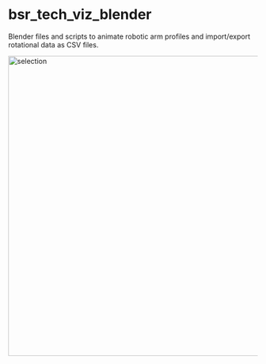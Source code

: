 # bsr_tech_viz_blender
Blender files and scripts to animate robotic arm profiles and import/export rotational data as CSV files.

<img width="608" alt="selection" src="https://github.com/user-attachments/assets/1c51a8fc-f7f0-4e94-a637-55394db7a754" />
